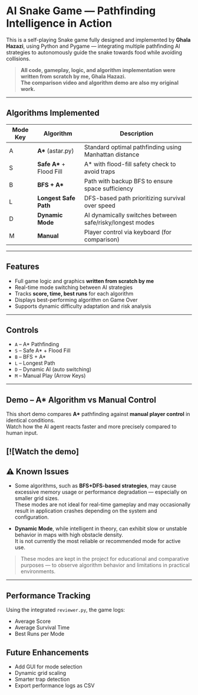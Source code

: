 # AI Snake Game — Pathfinding Intelligence in Action

This is a self-playing Snake game fully designed and implemented by **Ghala Hazazi**, using Python and Pygame — integrating multiple pathfinding AI strategies to autonomously guide the snake towards food while avoiding collisions.

>  **All code, gameplay, logic, and algorithm  implementation were written from scratch by me, Ghala Hazazi.**  
>  **The comparison video and algorithm demo are also my original work.**  

---

##  Algorithms Implemented

| Mode Key | Algorithm | Description |
|----------|-----------|-------------|
| A        | **A\*** (astar.py) | Standard optimal pathfinding using Manhattan distance |
| S        | **Safe A\*** + Flood Fill | A* with flood-fill safety check to avoid traps |
| B        | **BFS + A\*** | Path with backup BFS to ensure space sufficiency |
| L        | **Longest Safe Path** | DFS-based path prioritizing survival over speed |
| D        | **Dynamic Mode** | AI dynamically switches between safe/risky/longest modes |
| M        | **Manual** | Player control via keyboard (for comparison) |

---

## Features

- Full game logic and graphics **written from scratch by me**  
- Real-time mode switching between AI strategies  
- Tracks **score, time, best runs** for each algorithm  
- Displays best-performing algorithm on Game Over  
- Supports dynamic difficulty adaptation and risk analysis  

---

## Controls

- `A` – A* Pathfinding  
- `S` – Safe A* + Flood Fill  
- `B` – BFS + A*  
- `L` – Longest Path  
- `D` – Dynamic AI (auto switching)  
- `M` – Manual Play (Arrow Keys)



---

## Demo – A* Algorithm vs Manual Control

This short demo compares **A\*** pathfinding against **manual player control** in identical conditions.  
Watch how the AI agent reacts faster and more precisely compared to human input.

[![Watch the demo]
---


## ⚠ Known Issues

- Some algorithms, such as **BFS+DFS-based strategies**, may cause excessive memory usage or performance degradation — especially on smaller grid sizes.  
  These modes are not ideal for real-time gameplay and may occasionally result in application crashes depending on the system and configuration.

- **Dynamic Mode**, while intelligent in theory, can exhibit slow or unstable behavior in maps with high obstacle density.  
  It is not currently the most reliable or recommended mode for active use.

> These modes are kept in the project for educational and comparative purposes — to observe algorithm behavior and limitations in practical environments.
---

##  Performance Tracking

Using the integrated `reviewer.py`, the game logs:
- Average Score
- Average Survival Time
- Best Runs per Mode


## Future Enhancements

- Add GUI for mode selection  
- Dynamic grid scaling  
- Smarter trap detection  
- Export performance logs as CSV


